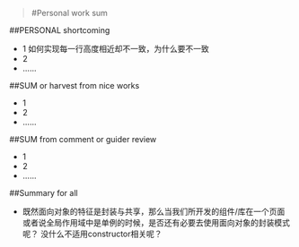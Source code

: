 >#Personal work sum

##PERSONAL shortcoming
* 1 如何实现每一行高度相近却不一致，为什么要不一致
* 2
* ......


##SUM or harvest from nice works

* 1
* 2
* ......

##SUM from comment or guider review
* 1
* 2
* ......

##Summary for all
* 既然面向对象的特征是封装与共享，那么当我们所开发的组件/库在一个页面或者说全局作用域中是单例的时候，是否还有必要去使用面向对象的封装模式呢？ 没什么不适用constructor相关呢？



